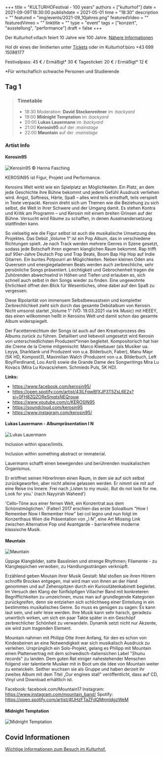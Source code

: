 +++
title = "KULTURHOFestival - 100 years"
authors = ["kulturhof"]
date = 2021-09-09T18:30:00
publishdate = 2021-05-01
time = "18:30"
description = ""
featured = "img/events/2021-09_10jahres.png"
featuredVideo = ""
featuredVimeo = ""
linktitle = ""
type = "event"
tags = ["konzert", "ausstellung", "performance"]
draft = false
+++

Der Kulturhof:villach feiert 10 Jahre wie 100 Jahre. [Nähere Informationen](/news/2021-08_ankuendigung-10jahresfest)

Hol dir eines der limitierten unter [Tickets](https://www.ntry.at/kulturhofestival) oder im Kulturhof:büro +43 699 15088177

Festivalpass: 45 € / Ermäßigt* 30 € 
Tagesticket: 20 € / Ermäßigt* 12 € 

*Für wirtschaflich schwache Personen und Studierende

## Tag 1

> ### Timetable
> 
> - 18:30 Moderation: **David Stockenreitner** im *:backyard*
> - 19:00 **Midnight Temptation** im *:backyard*
> - 20:00 **Lukas Lauermann** im *:backyard*
> - 21:00 **Kerosin95** auf der *:mainstage*
> - 22:00 **Møuntain** auf der *:mainstage*

### Artist Info

#### Kerosin95

![Kerosin95](/img/events/2021-09-09_kerosin95.jpg)
© Hanna Fasching

KEROSIN95 ist Figur, Projekt und Performance. 

Kerosins Welt wirkt wie ein Spielplatz an Möglichkeiten. Ein Platz, an dem jede Geschichte ihre Bühne bekommt und jedem Gefühl Ausdruck verliehen wird. Angst, Softness, Härte, Spaß – alles wird teils ernsthaft, teils verspielt in Texte verpackt. Kerosin dreht sich um Themen wie die Beziehung zu sich selbst, die Welt in ihrer Schwere und der Umgang damit. Es stehen Kontra und Kritik am Programm – und Kerosin mit einem breiten Grinsen auf der Bühne. Versucht wird Räume zu schaffen, in denen Auseinandersetzung stattfinden kann.

So vielseitig wie die Figur selbst ist auch die musikalische Umsetzung des Projektes. Das Debüt „Volume 1“ ist ein Pop Album, das in verschiedene Richtungen spielt. Je nach Track werden mehrere Genres in Szene gesetzt, sodass jede Botschaft ihren eigenen klanglichen Raum bekommt. Rap trifft auf 90er-Jahre Deutsch Pop und Trap Beats, Boom Bap Hip Hop auf Indie Gitarren. Ein buntes Potpourri an Möglichkeiten. 
Neben kleinen Oden ans Queersein und energiegeladenen Beats werden auch zerbrechliche, sehr persönliche Songs präsentiert. Leichtigkeit und Gebrochenheit tragen die Zuhörenden abwechselnd in Höhen und Tiefen und erlauben es, sich schnell auch selbst in den Songs wieder zu finden. Eine ungewohnte Ehrlichkeit öffnet den Blick für Wesentliches, ohne dabei auf den Spaß zu vergessen. 

Diese Bipolarität von immensem Selbstbewusstsein und kompletter Zerbrechlichkeit zieht sich durch das gesamte Debütalbum von Kerosin. Nicht umsonst startet „Volume 1“ (VÖ: 19.03.2021 via Ink Music) mit HEEEY, das einen willkommen heißt in Kerosins Welt und damit schon das gesamte Album widerspiegelt. 

Der Facettenreichtum der Songs ist auch auf den Kreativprozess des Albums zurück zu führen. Detailliert und liebevoll umgesetzt wird Kerosin von unterschiedlichsten Produzent*innen begleitet. Kompositorisch hat hier die Creme de la Creme mitgemischt: Marco Kleebauer (als Musiker ua. Leyya, Sharktank und Produzent von u.a. Bilderbuch, Faber), Manu Mayr (5K HD, Kompost3), Maximilian Walch (Produzent von u.a. Bilderbuch, Left Boy/Ferdinand, Lou Asril) sowie die Grande Dame des Songwritings Mira Lu Kovacs (Mira Lu Kovacs/ehem. Schmieds Puls, 5K HD).


**Links:**

- https://www.facebook.com/kerosin95/
- https://open.spotify.com/artist/43lLFqwBfXJP3T5ZsL6E2x?si=0FH8ZQZOReSmqtsNEQrouw
- https://www.youtube.com/c/KEROSIN95
- https://soundcloud.com/kerosin95
- https://www.instagram.com/kerosin95/


#### Lukas Lauermann -  Albumpräsentation I N

![Lukas Lauermann](/img/events/2021-09-09_lukas-lauermann.jpg)

Inclusion within space/limits.

Inclusion within something abstract or immaterial.

Lauermann schafft einen bewegenden und berührenden musikalischen
Organismus.

Er eröffnet seinen HörerInnen einen Raum, in dem sie auf sich selbst
zurückgeworfen, aber nicht alleine gelassen werden. Er nimmt sie mit auf eine
Reise ins Innere. Frei nach ‚Listen to my music. But do not look for me. Look for
you.' (nach Nayyirah Waheed')

'Cello-Töne aus einer fernen Welt, ein Konzentrat aus dem
Schönstmöglichen.' (Falter)
2017 erschien das erste Soloalbum "How I Remember Now I Remember How" bei
col legno und nun folgt im Konzerthaus Wien die Präsentation von „I N", eine Art
Missing Link zwischen Alternative Pop und Avantgarde - barrierefreie moderne
klassische Musik.


#### Møuntain
![Møuntain](/img/events/2021_09_09_Møuntain.jpg) 

Üppige Klangbilder, satte Basslinien und strenge Rhythmen; Filamente - zu Klangteppichen verwoben, zu Handlungssträngen verknüpft.

Erzählend geben Moutain ihrer Musik Gestalt: Mal stoßen sie ihren Hörern schroffe Brocken entgegen, mal wird man von ihnen an der Hand genommen und auf Zehenspitzen durch ein Kuriositätenkabinett begleitet. 
Im Versuch den Klang der fünfköpfigen Villacher Band mit konkreteren Begrifflichkeiten zu umzeichnen, muss man auf grundlegende Kategorien zurückgreifen, denn sie entziehen sich schlichtweg einer Einteilung in ein bestimmtes musikalisches Genre. So muss es genügen zu sagen: Es kann laut sein, und sehr leise werden. Ihre Musik kann sehr harsch, geradezu unwirtlich wirken, um sich ein paar Takte später in ein Geschöpf zerbrechlicher Schönheit zu verwandeln. Dynamik setzt nicht nur Akzente, sie wird zum tragenden Element. 

Mountain nahmen mit Philipp Otte ihren Anfang, für den es schon von Kindesbeinen an eine Notwendigkeit war sich musikalisch Ausdruck zu verleihen. Ursprünglich ein Solo-Projekt, gelang es Philipp mit Mountain einen Plattenvertrag mit dem schwedisch-italiensichen Label "Shunu records" zu landen. Dem guten Rat einiger nahestehender Menschen folgend vier talentierte Musiker mit in Boot um die Idee von Mountain weiter zu entwickeln. Seither wuchsen sie als Gruppe und haben derzeit ihr zweites Album mit dem Titel „Our engines stall" veröffentlicht, dass auf CD, Vinyl und Download erhältlich ist.

Facebook:  facebook.com/Mountain17
Instagram: https://www.instagram.com/mountain_band/
Spotify: https://open.spotify.com/artist/4fJHzFTaZFdQMmnldgzWeM


#### Midnight Temptation
![Midnight Temptation](/img/events/2021-09-09_midnight-temptation.jpg)

## Covid Informationen

[Wichtige Informationen zum Besuch im Kulturhof.](covid-info)
